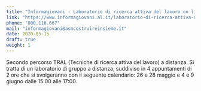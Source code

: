 ```yaml
---
title: "Informagiovani - Laboratorio di ricerca attiva del lavoro on line"
link: "https://www.informagiovani.al.it/laboratorio-di-ricerca-attiva-del-lavoro-on-line/"
phone: "800.116.667"
mail: "informagiovani@asmcostruireinsieme.it"
date: 2020-05-15
draft: true
weight: 1
---
```


Secondo percorso TRAL (Tecniche di ricerca attiva del lavoro) a distanza. Si tratta di un laboratorio di gruppo a distanza, suddiviso in 4 appuntamenti di 2 ore che si svolgeranno con il seguente calendario: 26 e 28 maggio e 4 e 9 giugno dalle 15:00 alle 17:00.

